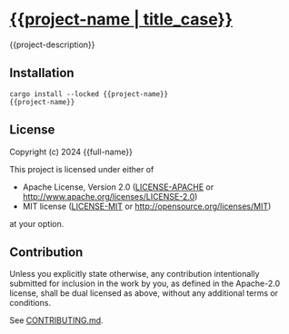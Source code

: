 # [{{project-name | title_case}}]({{github-repository}})

{{project-description}}

## Installation

```shell
cargo install --locked {{project-name}}
{{project-name}}
```

## License

Copyright (c) 2024 {{full-name}}

This project is licensed under either of

- Apache License, Version 2.0 ([LICENSE-APACHE](./LICENSE-APACHE) or <http://www.apache.org/licenses/LICENSE-2.0>)
- MIT license ([LICENSE-MIT](./LICENSE-MIT) or <http://opensource.org/licenses/MIT>)

at your option.

## Contribution

Unless you explicitly state otherwise, any contribution intentionally submitted for inclusion in the work by you, as defined in the Apache-2.0 license, shall be dual licensed as above, without any additional terms or conditions.

See [CONTRIBUTING.md](./CONTRIBUTING.md).
